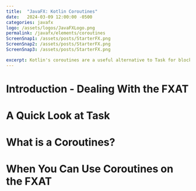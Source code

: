 ```yaml
---
title:  "JavaFX: Kotlin Coroutines"
date:   2024-03-09 12:00:00 -0500
categories: javafx
logo: /assets/logos/JavaFXLogo.png
permalink: /javafx/elements/coroutines
ScreenSnap1: /assets/posts/StarterFX.png
ScreenSnap2: /assets/posts/StarterFX.png
ScreenSnap3: /assets/posts/StarterFX.png

excerpt: Kotlin's coroutines are a useful alternative to Task for blocking operations.
---
```


# Introduction - Dealing With the FXAT

# A Quick Look at Task

# What is a Coroutines?

# When You Can Use Coroutines on the FXAT
